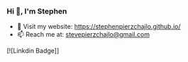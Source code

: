### Hi 👋, I'm Stephen

- 💬 Visit my website: https://stephenpierzchajlo.github.io/
- 📫 Reach me at: stevepierzchajlo@gmail.com

[![Linkdin Badge]]

<!--
**StephenPierzchajlo/StephenPierzchajlo** is a ✨ _special_ ✨ repository because its `README.md` (this file) appears on your GitHub profile.

Here are some ideas to get you started:

 🔭 I’m currently working on ...
- 🌱 I’m currently learning ...
- 👯 I’m looking to collaborate on ...
- 🤔 I’m looking for help with ...
- 💬 Ask me about ...
- 📫 How to reach me: ...
- 😄 Pronouns: ...
- ⚡ Fun fact: ...
-->
